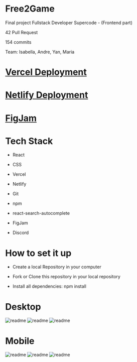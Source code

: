 # Free2Game

Final project Fullstack Developer Supercode - (Frontend part)

42 Pull Request

154 commits

Team: Isabella, Andre, Yan, Maria

# [Vercel Deployment](https://free2-game.vercel.app/)

# [Netlify Deployment](https://magnificent-begonia-e16361.netlify.app/)

# [FigJam](https://www.figma.com/file/Ral3d2PoGd6DHfJ7HKB4rG/Untitled?type=whiteboard&node-id=0-1&t=OskslBGUuywUJFNL-0)

# Tech Stack

- React

- CSS

- Vercel

- Netlify

- Git

- npm

- react-search-autocomplete

- FigJam

- Discord

# How to set it up

- Create a local Repository in your computer

- Fork or Clone this repository in your local repository

- Install all dependencies: npm install

# Desktop

<div>
<img src="./public/img/readme1.png" alt="readme">
<img src="./public/img/readme2.png" alt="readme">
<img src="./public/img/readme3.png" alt="readme">
</div>

# Mobile

<div>
<img src="./public/img/readme4.png" alt="readme">
<img src="./public/img/readme5.png" alt="readme">
<img src="./public/img/readme6.png" alt="readme">
</div>
